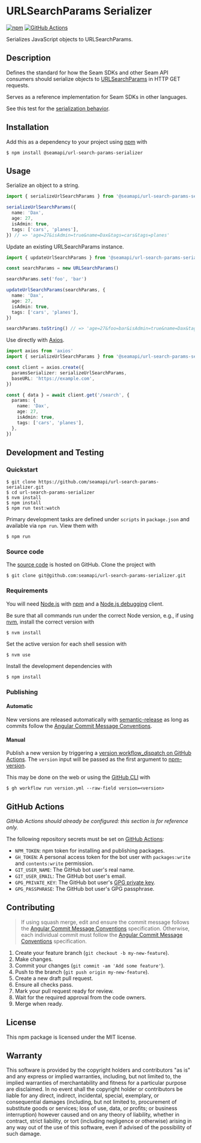 # URLSearchParams Serializer

[![npm](https://img.shields.io/npm/v/@seamapi/url-search-params-serializer.svg)](https://www.npmjs.com/package/@seamapi/url-search-params-serializer)
[![GitHub Actions](https://github.com/seamapi/url-search-params-serializer/actions/workflows/check.yml/badge.svg)](https://github.com/seamapi/url-search-params-serializer/actions/workflows/check.yml)

Serializes JavaScript objects to URLSearchParams.

## Description

Defines the standard for how the Seam SDKs and other Seam API consumers
should serialize objects to [URLSearchParams] in HTTP GET requests.

Serves as a reference implementation for Seam SDKs in other languages.

See this test for the [serialization behavior](./test/serialization.test.ts).

[URLSearchParams]: https://developer.mozilla.org/en-US/docs/Web/API/URLSearchParams

## Installation

Add this as a dependency to your project using [npm] with

```
$ npm install @seamapi/url-search-params-serializer
```

[npm]: https://www.npmjs.com/

## Usage

Serialize an object to a string.

```ts
import { serializeUrlSearchParams } from '@seamapi/url-search-params-serializer'

serializeUrlSearchParams({
  name: 'Dax',
  age: 27,
  isAdmin: true,
  tags: ['cars', 'planes'],
}) // => 'age=27&isAdmin=true&name=Dax&tags=cars&tags=planes'
```

Update an existing URLSearchParams instance.

```ts
import { updateUrlSearchParams } from '@seamapi/url-search-params-serializer'

const searchParams = new URLSearchParams()

searchParams.set('foo', 'bar')

updateUrlSearchParams(searchParams, {
  name: 'Dax',
  age: 27,
  isAdmin: true,
  tags: ['cars', 'planes'],
})

searchParams.toString() // => 'age=27&foo=bar&isAdmin=true&name=Dax&tags=cars&tags=planes'
```

Use directly with [Axios].

```ts
import axios from 'axios'
import { serializeUrlSearchParams } from '@seamapi/url-search-params-serializer'

const client = axios.create({
  paramsSerializer: serializeUrlSearchParams,
  baseURL: 'https://example.com',
})

const { data } = await client.get('/search', {
  params: {
    name: 'Dax',
    age: 27,
    isAdmin: true,
    tags: ['cars', 'planes'],
  },
})
```

[Axios]: https://axios-http.com/

## Development and Testing

### Quickstart

```
$ git clone https://github.com/seamapi/url-search-params-serializer.git
$ cd url-search-params-serializer
$ nvm install
$ npm install
$ npm run test:watch
```

Primary development tasks are defined under `scripts` in `package.json`
and available via `npm run`.
View them with

```
$ npm run
```

### Source code

The [source code] is hosted on GitHub.
Clone the project with

```
$ git clone git@github.com:seamapi/url-search-params-serializer.git
```

[source code]: https://github.com/seamapi/url-search-params-serializer

### Requirements

You will need [Node.js] with [npm] and a [Node.js debugging] client.

Be sure that all commands run under the correct Node version, e.g.,
if using [nvm], install the correct version with

```
$ nvm install
```

Set the active version for each shell session with

```
$ nvm use
```

Install the development dependencies with

```
$ npm install
```

[Node.js]: https://nodejs.org/
[Node.js debugging]: https://nodejs.org/en/docs/guides/debugging-getting-started/
[npm]: https://www.npmjs.com/
[nvm]: https://github.com/creationix/nvm

### Publishing

#### Automatic

New versions are released automatically with [semantic-release]
as long as commits follow the [Angular Commit Message Conventions].

[Angular Commit Message Conventions]: https://semantic-release.gitbook.io/semantic-release/#commit-message-format
[semantic-release]: https://semantic-release.gitbook.io/

#### Manual

Publish a new version by triggering a [version workflow_dispatch on GitHub Actions].
The `version` input will be passed as the first argument to [npm-version].

This may be done on the web or using the [GitHub CLI] with

```
$ gh workflow run version.yml --raw-field version=<version>
```

[GitHub CLI]: https://cli.github.com/
[npm-version]: https://docs.npmjs.com/cli/version
[version workflow_dispatch on GitHub Actions]: https://github.com/seamapi/url-search-params-serializer/actions?query=workflow%3Aversion

## GitHub Actions

_GitHub Actions should already be configured: this section is for reference only._

The following repository secrets must be set on [GitHub Actions]:

- `NPM_TOKEN`: npm token for installing and publishing packages.
- `GH_TOKEN`: A personal access token for the bot user with
  `packages:write` and `contents:write` permission.
- `GIT_USER_NAME`: The GitHub bot user's real name.
- `GIT_USER_EMAIL`: The GitHub bot user's email.
- `GPG_PRIVATE_KEY`: The GitHub bot user's [GPG private key].
- `GPG_PASSPHRASE`: The GitHub bot user's GPG passphrase.

[GitHub Actions]: https://github.com/features/actions
[GPG private key]: https://github.com/marketplace/actions/import-gpg#prerequisites

## Contributing

> If using squash merge, edit and ensure the commit message follows the [Angular Commit Message Conventions] specification.
> Otherwise, each individual commit must follow the [Angular Commit Message Conventions] specification.

1. Create your feature branch (`git checkout -b my-new-feature`).
2. Make changes.
3. Commit your changes (`git commit -am 'Add some feature'`).
4. Push to the branch (`git push origin my-new-feature`).
5. Create a new draft pull request.
6. Ensure all checks pass.
7. Mark your pull request ready for review.
8. Wait for the required approval from the code owners.
9. Merge when ready.

[Angular Commit Message Conventions]: https://semantic-release.gitbook.io/semantic-release/#commit-message-format

## License

This npm package is licensed under the MIT license.

## Warranty

This software is provided by the copyright holders and contributors "as is" and
any express or implied warranties, including, but not limited to, the implied
warranties of merchantability and fitness for a particular purpose are
disclaimed. In no event shall the copyright holder or contributors be liable for
any direct, indirect, incidental, special, exemplary, or consequential damages
(including, but not limited to, procurement of substitute goods or services;
loss of use, data, or profits; or business interruption) however caused and on
any theory of liability, whether in contract, strict liability, or tort
(including negligence or otherwise) arising in any way out of the use of this
software, even if advised of the possibility of such damage.
